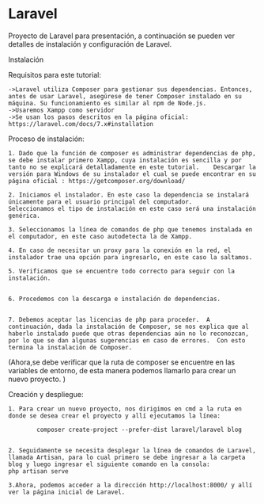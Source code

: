 # Laravel
Proyecto de Laravel para presentación, a continuación se pueden ver detalles de instalación y configuración de Laravel.


Instalación

Requisitos para este tutorial: 

	->Laravel utiliza Composer para gestionar sus dependencias. Entonces, antes de usar Laravel, asegúrese de tener Composer instalado en su máquina. Su funcionamiento es similar al npm de Node.js.
	->Usaremos Xampp como servidor
	->Se usan los pasos descritos en la página oficial: https://laravel.com/docs/7.x#installation 

Proceso de instalación:

	1. Dado que la función de composer es administrar dependencias de php, se debe instalar primero Xampp, cuya instalación es sencilla y por tanto no se explicará detalladamente en este tutorial.	Descargar la versión para Windows de su instalador el cual se puede encontrar en su página oficial : https://getcomposer.org/download/

	2. Iniciamos el instalador. En este caso la dependencia se instalará únicamente para el usuario principal del computador. 
	Seleccionamos el tipo de instalación en este caso será una instalación genérica.

	3. Seleccionamos la línea de comandos de php que tenemos instalada en el computador, en este caso autodetecta la de Xampp.

	4. En caso de necesitar un proxy para la conexión en la red, el instalador trae una opción para ingresarlo, en este caso la saltamos.

	5. Verificamos que se encuentre todo correcto para seguir con la instalación.


	6. Procedemos con la descarga e instalación de dependencias.


	7. Debemos aceptar las licencias de php para proceder.  A continuación, dada la instalación de Composer, se nos explica que al haberlo instalado puede que otras dependencias aún no lo reconozcan, por lo que se dan algunas sugerencias en caso de errores.  Con esto termina la instalación de Composer.
(Ahora,se debe verificar que la ruta de composer se encuentre en las variables de entorno, de esta manera podemos llamarlo para crear un nuevo proyecto. )

Creación y despliegue: 
	
	1. Para crear un nuevo proyecto, nos dirigimos en cmd a la ruta en donde se desea crear el proyecto y allí ejecutamos la línea:

			composer create-project --prefer-dist laravel/laravel blog


	2. Seguidamente se necesita desplegar la línea de comandos de Laravel, llamada Artisan, para lo cual primero se debe ingresar a la carpeta blog y luego ingresar el siguiente comando en la consola:
	php artisan serve

	3.Ahora, podemos acceder a la dirección http://localhost:8000/ y allí ver la página inicial de Laravel.
